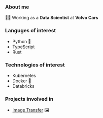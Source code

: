 ### About me
👨‍🔬 Working as a **Data Scientist** at **Volvo Cars**

### Languges of interest
- Python 🐍
- TypeScript
- Rust

### Technologies of interest
- Kubernetes
- Docker 🐋
- Databricks

### Projects involved in
- [Image Transfer](https://github.com/magnussommarsjo/image_transfer) 🖼️
